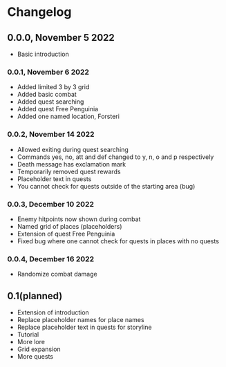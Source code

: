 # Changelog

## 0.0.0, November 5 2022

- Basic introduction

### 0.0.1, November 6 2022

- Added limited 3 by 3 grid
- Added basic combat
- Added quest searching
- Added quest Free Penguinia
- Added one named location, Forsteri

### 0.0.2, November 14 2022

- Allowed exiting during quest searching
- Commands yes, no, att and def changed to y, n, o and p respectively
- Death message has exclamation mark
- Temporarily removed quest rewards
- Placeholder text in quests
- You cannot check for quests outside of the starting area (bug)

### 0.0.3, December 10 2022

- Enemy hitpoints now shown during combat
- Named grid of places (placeholders)
- Extension of quest Free Penguinia
- Fixed bug where one cannot check for quests in places with no quests

### 0.0.4, December 16 2022

- Randomize combat damage

## 0.1(planned)

- Extension of introduction
- Replace placeholder names for place names
- Replace placeholder text in quests for storyline
- Tutorial
- More lore
- Grid expansion
- More quests
